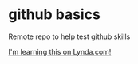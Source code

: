# github basics


Remote repo to help test github skills

[I'm learning this on Lynda.com!](www.lynda.com)
